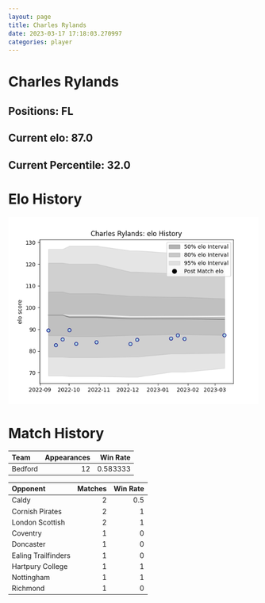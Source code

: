 ```yaml
---  
layout: page  
title: Charles Rylands  
date: 2023-03-17 17:18:03.270997  
categories: player  
---
```

# Charles Rylands

## Positions: FL

## Current elo: 87.0

## Current Percentile: 32.0

# Elo History


![elo history](history_CharlesRylands.png)
# Match History


| Team    |   Appearances |   Win Rate |
|:--------|--------------:|-----------:|
| Bedford |            12 |   0.583333 |

| Opponent            |   Matches |   Win Rate |
|:--------------------|----------:|-----------:|
| Caldy               |         2 |        0.5 |
| Cornish Pirates     |         2 |        1   |
| London Scottish     |         2 |        1   |
| Coventry            |         1 |        0   |
| Doncaster           |         1 |        0   |
| Ealing Trailfinders |         1 |        0   |
| Hartpury College    |         1 |        1   |
| Nottingham          |         1 |        1   |
| Richmond            |         1 |        0   |
